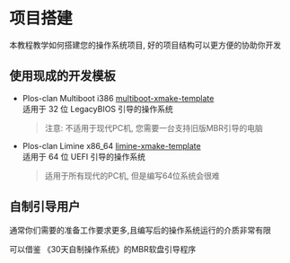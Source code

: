 # 项目搭建

本教程教学如何搭建您的操作系统项目, 好的项目结构可以更方便的协助你开发

## 使用现成的开发模板

* Plos-clan Multiboot i386 [multiboot-xmake-template](https://github.com/plos-clan/multiboot-xmake-template) \
    适用于 32 位 LegacyBIOS 引导的操作系统 
    > 注意: 不适用于现代PC机, 您需要一台支持旧版MBR引导的电脑

* Plos-clan Limine x86_64 [limine-xmake-template](https://github.com/plos-clan/limine-xmake-template) \
    适用于 64 位 UEFI 引导的操作系统
    > 适用于所有现代的PC机, 但是编写64位系统会很难

## 自制引导用户

通常你们需要的准备工作要求更多,且编写后的操作系统运行的介质非常有限

可以借鉴 《30天自制操作系统》的MBR软盘引导程序
